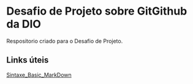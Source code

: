 # Desafio de Projeto sobre GitGithub da DIO
Respositorio criado para o Desafio de Projeto.

## Links úteis
[Sintaxe_Basic_MarkDown](https://www.markdownguide.org)
